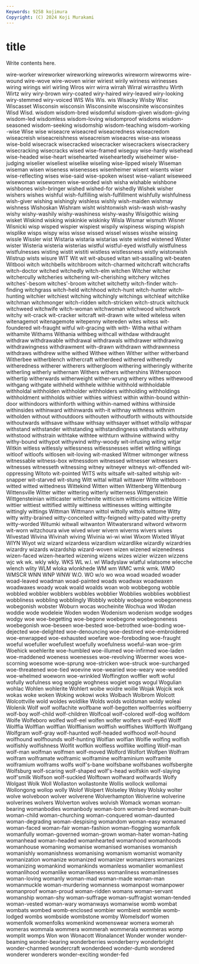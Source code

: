 ```yaml
---
Keywords: 9258 kojimura
Copyright: (C) 2024 Koji Murakami
---
```


# title

Write contents here.



wire-worker wireworker wireworking wireworks
wireworm wireworms wire-wound wire-wove wire-woven wirier wiriest wirily wiriness wirinesses
wiring wirings wirl wirling Wiros wirr wirra wirrah Wirral wirrasthru
Wirth Wirtz wiry wiry-brown wiry-coated wiry-haired wiry-leaved wiry-looking wiry-stemmed wiry-voiced
WIS Wis Wis. wis Wisacky Wisby Wisc Wiscasset Wisconsin wisconsin
Wisconsinite wisconsinite wisconsinites Wisd Wisd. wisdom wisdom-bred wisdomful wisdom-given wisdom-giving
wisdom-led wisdomless wisdom-loving wisdomproof wisdoms wisdom-seasoned wisdom-seeking wisdomship wisdom-teaching wisdom-working
-wise Wise wise wiseacre wiseacred wiseacredness wiseacredom wiseacreish wiseacreishness wiseacreism
wiseacres wise-ass wiseass wise-bold wisecrack wisecracked wisecracker wisecrackers wisecrackery wisecracking
wisecracks wised wise-framed wiseguy wise-hardy wisehead wise-headed wise-heart wisehearted wiseheartedly
wiseheimer wise-judging wiselier wiseliest wiselike wiseling wise-lipped wisely Wiseman wiseman
wisen wiseness wisenesses wisenheimer wisent wisents wiser wise-reflecting wises wise-said
wise-spoken wisest wise-valiant wiseweed wisewoman wisewomen wise-worded wish wisha wishable
wishbone wishbones wish-bringer wished wished-for wishedly Wishek wisher wishers wishes
wishful wish-fulfilling wish-fulfillment wishfully wishfulness wish-giver wishing wishingly wishless wishly
wish-maiden wishmay wishness Wishoskan Wishram wisht wishtonwish wish-wash wish-washy wishy
wishy-washily wishy-washiness wishy-washy Wisigothic wising wisket Wiskind wisking wiskinkie wiskinky
Wisla Wismar wismuth Wisner Wisnicki wisp wisped wispier wispiest wispily
wispiness wisping wispish wisplike wisps wispy wiss wisse wissed wissel
wisses wisshe wissing wissle Wissler wist Wistaria wistaria wistarias wiste
wisted wistened Wister wister Wisteria wisteria wisterias wistful wistful-eyed wistfully
wistfulness wistfulnesses wisting wistit wistiti wistless wistlessness wistly wistonwish Wistrup
wists wisure WIT Wit wit wit-abused witan wit-assailing wit-beaten Witbooi
witch witchbells witchbroom witch-charmed witchcraft witchcrafts witch-doctor witched witchedly witch-elm
witchen Witcher witcher witchercully witcheries witchering wit-cherishing witchery witches witches'-besom
witches'-broom witchet witchetty witch-finder witch-finding witchgrass witch-held witchhood witch-hunt witch-hunter
witch-hunting witchier witchiest witching witchingly witchings witchleaf witchlike witchman witchmonger
witch-ridden witch-stricken witch-struck witchuck witchweed witchwife witch-woman witchwoman witchwood witchwork
witchy wit-crack wit-cracker witcraft wit-drawn wite wited witeless witen witenagemot
witenagemote witepenny witereden wites witess wit-foundered wit-fraught witful wit-gracing with
with- Witha withal witham withamite Withams Withania withbeg withcall withdaw
withdraught withdraw withdrawable withdrawal withdrawals withdrawer withdrawing withdrawingness withdrawment with-drawn
withdrawn withdrawnness withdraws withdrew withe withed Withee withen Wither wither
witherband Witherbee witherblench withercraft witherdeed withered witheredly witheredness witherer witherers
withergloom withering witheringly witherite witherling witherly withernam Withers withers withershins
Witherspoon withertip witherwards witherweight wither-wrung withery withes withewood withgang withgate
withheld withhele withhie withhold withholdable withholdal withholden withholder withholders withholding
withholdings withholdment withholds withier withies withiest within within-bound within-door withindoors
withinforth withing within-named withins withinside withinsides withinward withinwards with-it withnay
withness withnim witholden without withoutdoors withouten withoutforth withouts withoutside withoutwards
withsave withsaw withsay withsayer withset withslip withspar withstand withstander withstanding
withstandingness withstands withstay withstood withstrain withtake withtee withturn withvine withwind
withy withy-bound withypot withywind withy-woody wit-infusing witing witjar Witkin witless
witlessly witlessness witlessnesses witlet witling witlings witloof witloofs witlosen wit-loving
wit-masked Witmer witmonger witness witnessable witness-box witnessdom witnessed witnesser witnessers
witnesses witnesseth witnessing witney witneyer witneys wit-offended wit-oppressing Witoto wit-pointed
WITS wits witsafe wit-salted witship wit-snapper wit-starved wit-stung Witt wittal
wittall wittawer Witte witteboom -witted witted wittedness Wittekind Witten witten
Wittenberg Wittenburg Wittensville Witter witter wittering witterly witterness Wittgenstein Wittgensteinian
witticaster wittichenite witticism witticisms witticize Wittie wittier wittiest wittified wittily
wittiness wittinesses witting wittingite wittingly wittings Wittman Wittmann wittol wittolly
wittols wittome Witty witty witty-brained witty-conceited witty-feigned witty-pated witty-pretty witty-worded
Witumki witwall witwanton Witwatersrand witword witworm wit-worn witzchoura wive wived
wiver wivern wiverns wivers wives Wivestad Wivina Wivinah wiving Wivinia
wi-wi wiwi Wixom Wixted Wiyat WIYN Wiyot wiz wizard wizardess
wizardism wizardlike wizardly wizardries wizardry wizards wizardship wizard-woven wizen wizened
wizenedness wizen-faced wizen-hearted wizening wizens wizes wizier wizzen wizzens wjc
wk wk. wkly wkly. WKS WL w.l. wl Wladyslaw wlatful
wlatsome wlecche wlench wlity WLM wloka wlonkhede WM wm WMC
wmk wmk. WMO WMSCR WNN WNP WNW W.O. WO w/o
wo woa woad woaded woader woad-leaved woadman woad-painted woads woadwax
woadwaxen woadwaxes woady woak woald woalds woan wob wobbegong wobble
wobbled wobbler wobblers wobbles wobblier Wobblies wobblies wobbliest wobbliness wobbling
wobblingly Wobbly wobbly wobegone wobegoneness wobegonish wobster Woburn wocas wocheinite
Wochua wod Wodan woddie wode wodeleie Woden woden Wodenism wodenism
wodge wodges wodgy woe woe-begetting woe-begone woebegone woebegoneness woebegonish woe-beseen
woe-bested woe-betrothed woe-boding woe-dejected woe-delighted woe-denouncing woe-destined woe-embroidered woe-enwrapped woe-exhausted
woefare woe-foreboding woe-fraught woeful woefuller woefullest woefully woefulness woeful-wan woe-grim
Woehick woehlerite woe-humbled woe-illumed woe-infirmed woe-laden woe-maddened woeness woenesses woe-revolving
Woermer woes woe-scorning woesome woe-sprung woe-stricken woe-struck woe-surcharged woe-threatened woe-tied
woevine woe-wearied woe-weary woe-wedded woe-whelmed woeworn woe-wrinkled Woffington woffler woft
woful wofully wofulness wog woggle woghness wogiet wogs wogul Wogulian
wohlac Wohlen wohlerite Wohlert woibe woidre woilie Wojak Wojcik wok
wokas woke woken Woking wokowi woks Wolbach Wolbrom Wolcott Wolcottville
wold woldes woldlike Wolds wolds woldsman woldy woleai Wolenik Wolf
wolf wolfachite wolfbane wolf-begotten wolfberries wolfberry wolf-boy wolf-child wolf-children Wolfcoal
wolf-colored wolf-dog wolfdom Wolfe Wolfeboro wolfed wolf-eel wolfen wolfer wolfers
wolf-eyed Wolff Wolffia Wolffian wolffian Wolffianism wolffish wolffishes Wolfforth Wolfgang
Wolfgram wolf-gray wolf-haunted wolf-headed wolfhood wolf-hound wolfhound wolfhounds wolf-hunting Wolfian
wolfian Wolfie wolfing wolfish wolfishly wolfishness Wolfit wolfkin wolfless wolflike
wolfling Wolf-man wolf-man wolfman wolfmen wolf-moved Wolford Wolfort Wolfpen Wolfram
wolfram wolframate wolframic wolframine wolframinium wolframite wolframium wolframs wolfs wolf's-bane
wolfsbane wolfsbanes wolfsbergite Wolfsburg wolf-scaring wolf-shaped wolf's-head wolfskin wolf-slaying wolf'smilk
Wolfson wolf-suckled Wolftown wolfward wolfwards Wolfy Wolgast Wolk Woll Wollaston
wollastonite Wollis wollock wollomai Wollongong wollop wolly Wolof Wolpert Wolseley
Wolsey Wolsky wolter wolve wolveboon wolver wolverene Wolverhampton Wolverine wolverine
wolverines wolvers Wolverton wolves wolvish Womack woman woman-bearing womanbodies womanbody
woman-born woman-bred woman-built woman-child woman-churching woman-conquered woman-daunted woman-degrading woman-despising womandom
woman-easy womaned woman-faced woman-fair woman-fashion woman-flogging womanfolk womanfully woman-governed woman-grown
woman-hater woman-hating womanhead woman-headed womanhearted womanhood womanhoods womanhouse womaning womanise
womanised womanises womanish womanishly womanishness womanising womanism womanist womanity womanization
womanize womanized womanizer womanizers womanizes womanizing womankind womankinds womanless womanlier
womanliest womanlihood womanlike womanlikeness womanliness womanlinesses woman-loving womanly woman-mad woman-made
woman-man womanmuckle woman-murdering womanness womanpost womanpower womanproof woman-proud woman-ridden womans
woman-servant womanship woman-shy woman-suffrage woman-suffragist woman-tended woman-vested woman-wary womanways womanwise
womb wombat wombats wombed womb-enclosed wombier wombiest womble womb-lodged wombs
wombside wombstone womby Womelsdorf women womenfolk womenfolks womenkind womenswear womera
womerah womeras wommala wommera wommerah wommerala wommeras womp womplit womps
Won won Wonacott Wonalancet Wonder wonder wonder-beaming wonder-bearing wonderberries wonderberry
wonderbright wonder-charmed wondercraft wonderdeed wonder-dumb wondered wonderer wonderers wonder-exciting wonder-fed
